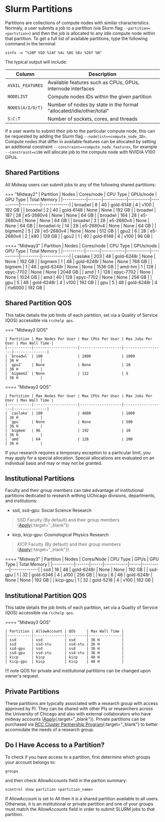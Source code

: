 # Slurm Partitions

Partitions are collections of compute nodes with similar characteristics. Normaly, a user submits a job to a partition (via Slurm flag `--partition=<partition>`) and then the job is allocated to any idle compute node within that partition. To get a full list of available partitions, type the following command in the terminal
```
sinfo -o "%20P %5D %14F %4c %8G %8z %26f %N"
```
The typical output will include: 

| Column           | Description                                                         |
|------------------|---------------------------------------------------------------------|
| `AVAIL_FEATURES` | Available features such as CPUs, GPUs, internode interfaces         |
| `NODELIST`       | Compute nodes IDs within the given partition                        |
| `NODES(A/I/O/T)` | Number of nodes by state in the format "allocated/idle/other/total" |
| `S:C:T`          | Number of sockets, cores, and threads                               |

If a user wants to submit their job to the particular compute node, this can be requested by adding the Slurm flag `--nodelist=<compute_node_ID>`. Compute nodes that differ in available features can be allocated by setting an additional constraint `--constraint=<compute_node_feature>`, for example `--constraint=v100` will allocate job to the compute node with NVIDIA V100 GPUs. 

## Shared Partitions
All Midway users can submit jobs to any of the following shared partitions:
<!-- THIS COMMNAD WORKS ON MIDWAY2 BUT NOT ON MIDWAY3 - SHOULD BE FIXED
The list of shared partitions can be invoked by -->
<!-- ```
rcchelp sinfo shared
``` -->
=== "Midway2"
      | Partition  | Nodes | Cores/node | CPU Type  | GPUs/node | GPU Type | Total Memory |
      |------------|-------|------------|-----------|-----------|----------|--------------|
      | broadwl    | 8     | 40         | gold-6148 | 4         | v100     | 192 GB       |
      | broadwl    | 2     | 40         | gold-6148 | None      | None     | 192 GB       |
      | broadwl    | 187   | 28         | e5-2680v4 | None      | None     | 64 GB        |
      | broadwl    | 164   | 28         | e5-2680v4 | None      | None     | 64 GB        |
      | broadwl    | 3     | 28         | e5-2680v4 | None      | None     | 64 GB        |
      | broadwl-lc | 14    | 28         | e5-2680v4 | None      | None     | 64 GB        |
      | bigmem2    | 5     | 28         | e5-2680v4 | None      | None     | 512 GB       |
      | gpu2       | 6     | 28         | e5-2680v4 | 2         | k80      | 128 GB       |
      | gpu2       | 1     | 40         | gold-6148 | 4         | v100     | 96 GB        |

===+ "Midway3"
      | Partition | Nodes | Cores/node | CPU Type   | GPUs/node | GPU Type | Total Memory |
      |-----------|-------|------------|------------|-----------|----------|--------------|
      | caslake   | 203   | 48         | gold-6248r | None      | None     | 192 GB       |
      | bigmem    | 1     | 48         | gold-6248r | None      | None     | 768 GB       |
      | bigmem    | 1     | 48         | gold-6248r | None      | None     | 1536 GB      |
      | amd-hm    | 1     | 128        | epyc-7702  | None      | None     | 2048 GB      |
      | amd       | 1     | 128        | epyc-7702  | None      | None     | 1024 GB      |
      | amd       | 40    | 128        | epyc-7702  | None      | None     | 256 GB       |
      | gpu       | 5     | 48         | gold-6248r | 4         | v100     | 192 GB       |
      | gpu       | 5     | 48         | gold-6248r | 4         | rtx6000  | 192 GB       |

## Shared Partition QOS

This table details the job limits of each partition, set via a Quality of Service (QOS) accessible via `rcchelp qos`.

=== "Midway2 QOS"

    | Partition | Max Nodes Per User | Max CPUs Per User | Max Jobs Per User | Max Wall Time |
    |-----------|--------------------|-------------------|-------------------|---------------|
    | `broadwl` | 100                | 2800              | 1000              | 36 H          |
    | `gpu2`    | None               | None              | 10                | 36 H          |
    | `bigmem2` | None               | 112               | 5                 | 36 H          |


===+ "Midway3 QOS"

    | Partition | Max Nodes Per User | Max CPUs Per User | Max Jobs Per User | Max Wall Time |
    |-----------|--------------------|-------------------|-------------------|---------------|
    | `caslake` | 100                | 4800              | 1000              | 36 H          |
    | `gpu`     | None               | None              | 500               | 36 H          |
    | `bigmem`  | 96                 | 192               | 10                | 36 H          |
    | `amd`     | 64                 | 128               | 200               | 36 H          |

If your research requires a temporary exception to a particular limit, you may apply for a special allocation. Special allocations are evaluated on an individual basis and may or may not be granted.



## Institutional Partitions
Faculty and their group members can take advantage of institutional partitions dedicated to research withing UChicago divisions, departments, and institutions:

* ssd, ssd-gpu:   Social Science Research       
> SSD Faculty (By default) and their group members ([Apply](https://rcc.uchicago.edu/accounts-allocations/join-different-pi-account){:target="_blank"}) 
* kicp, kicp-gpu: Cosmological Physics Research 
> KICP Faculty (By default) and their group members ([Apply](https://rcc.uchicago.edu/accounts-allocations/join-different-pi-account){:target="_blank"})



<!-- === "Midway2 NEED TO CHECK WITH KATHY"
      | Partition | Nodes  | CPUs |
      | --------- | -------| -----|
      | broadwl   |   8    |  40  |
      | broadwl   |   2    |  40  |
      | broadwl   |   187  |  28  |
      | broadwl   |   164  |  28  |
      | broadwl   |   3    |  28  |
      | broadwl-lc|   14   |  28  |
      | bigmem2   |   5    |  28  |
      | gpu2      |   6    |  28  |
      | gpu2      |   1    |  40  | -->

===+ "Midway3"
      | Partition | Nodes | Cores/Node | CPU Type   | GPUs | GPU Type | Total Memory |
      |-----------|-------|------|------------|------|----------|--------------|
      | ssd       | 18    | 48   | gold-6248r | None | None     | 192 GB       |
      | ssd-gpu   | 1     | 32   | gold-6346  | 4    | a100     | 256 GB       |
      | kicp      | 6     | 48   | gold-6248r | None | None     | 192 GB       |
      | kicp-gpu  | 1     | 32   | gold-5218  | 4    | v100     | 192 GB       |



## Institutional Partition QOS

This table details the job limits of each partition, set via a Quality of Service (QOS) accessible via `rcchelp qos`. 

<!-- === "Midway2 QOS"

    | Partition | Max Nodes Per User| Max CPUs Per User  | Max Jobs Per User| Max Wall Time | 
    | --------- | ----------------- | ------------------ | ---------------- | ------------- |
    | `broadwl` | 100               |            2800    |             1000 |  36 H         |
    | `gpu2`    | None              |            None    |             10   |  36 H         |
    | `bigmem2` | None              |            112     |             5    |  36 H         | -->


===+ "Midway3 QOS"

    | Partition | AllowAccount | QOS     | Max Wall Time |
    |-----------|--------------|---------|---------------|
    | ssd       | ssd          | ssd     | 36 H          |
    | ssd       | ssd-stu      | ssd-stu | 36 H          |
    | ssd-gpu   | ssd          | ssd     | 36 H          |
    | ssd-gpu   | ssd-stu      | ssd-stu | 36 H          |
    | kicp      | kicp         | kicp    | 48 H          |
    | kicp-gpu  | kicp         | kicp    | 48 H          |

!!! note
    QOS for private and institutional partitions can be changed upon owner's request.


## Private Partitions
These partitions are typically associated with a research group with access approved by PI. They can be shared with other PIs or researchers across the University of Chicago and also with external collaborators who have midway accounts ([Apply](https://rcc.uchicago.edu/accounts-allocations/join-different-pi-account){:target="_blank"}). Private partitions can be purchased via [RCC Cluster Partnership Program](https://rcc.uchicago.edu/support-and-services/cluster-partnership-program){:target="_blank"} to better accomodate the needs of a research group.

## Do I Have Access to a Partition?
To check if you have access to a partition, first determine which groups your account belongs to: 
```
groups
```
and then check AllowAccounts field in the partion summary: 
```
scontrol show partition <partition_name>
```
If AllowAccount is set to All then it is a shared partition available to all users. Otherwise, it is an institutional or private partition and one of your groups must match the AllowAccounts field in order to submit SLURM jobs to that partition. 

